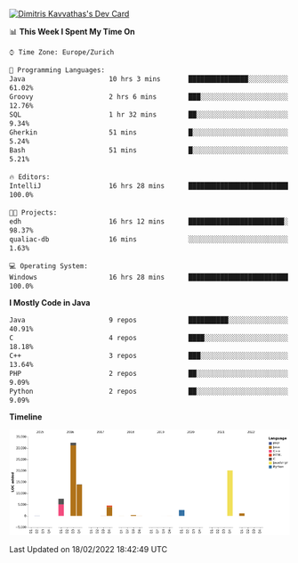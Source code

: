 <a href="https://app.daily.dev/JimR21"><img src="https://api.daily.dev/devcards/1a6ea627b9cf4de4a4f1b5f5cac8c85e.png?r=t8i" width="400" alt="Dimitris Kavvathas's Dev Card"/></a>

<!--START_SECTION:waka-->
📊 **This Week I Spent My Time On** 

```text
⌚︎ Time Zone: Europe/Zurich

💬 Programming Languages: 
Java                     10 hrs 3 mins       ███████████████░░░░░░░░░░   61.02% 
Groovy                   2 hrs 6 mins        ███░░░░░░░░░░░░░░░░░░░░░░   12.76% 
SQL                      1 hr 32 mins        ██░░░░░░░░░░░░░░░░░░░░░░░   9.34% 
Gherkin                  51 mins             █░░░░░░░░░░░░░░░░░░░░░░░░   5.24% 
Bash                     51 mins             █░░░░░░░░░░░░░░░░░░░░░░░░   5.21%

🔥 Editors: 
IntelliJ                 16 hrs 28 mins      █████████████████████████   100.0%

🐱‍💻 Projects: 
edh                      16 hrs 12 mins      ████████████████████████░   98.37% 
qualiac-db               16 mins             ░░░░░░░░░░░░░░░░░░░░░░░░░   1.63%

💻 Operating System: 
Windows                  16 hrs 28 mins      █████████████████████████   100.0%

```

**I Mostly Code in Java** 

```text
Java                     9 repos             ██████████░░░░░░░░░░░░░░░   40.91% 
C                        4 repos             ████░░░░░░░░░░░░░░░░░░░░░   18.18% 
C++                      3 repos             ███░░░░░░░░░░░░░░░░░░░░░░   13.64% 
PHP                      2 repos             ██░░░░░░░░░░░░░░░░░░░░░░░   9.09% 
Python                   2 repos             ██░░░░░░░░░░░░░░░░░░░░░░░   9.09%

```


**Timeline**

![Chart not found](https://raw.githubusercontent.com/JimR21/JimR21/master/charts/bar_graph.png) 


 Last Updated on 18/02/2022 18:42:49 UTC
<!--END_SECTION:waka-->

<!--
**JimR21/JimR21** is a ✨ _special_ ✨ repository because its `README.md` (this file) appears on your GitHub profile.

Here are some ideas to get you started:

- 🔭 I’m currently working on ...
- 🌱 I’m currently learning ...
- 👯 I’m looking to collaborate on ...
- 🤔 I’m looking for help with ...
- 💬 Ask me about ...
- 📫 How to reach me: ...
- 😄 Pronouns: ...
- ⚡ Fun fact: ...
-->
